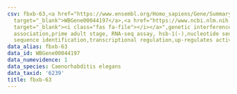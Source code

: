 ```yaml
---
csv: fbxb-63,<a href="https://www.ensembl.org/Homo_sapiens/Gene/Summary?db=core;g=WBGene00044197"
  target="_blank">WBGene00044197</a>,<a href="https://www.ncbi.nlm.nih.gov/pubmed/30894454"
  target="_blank"><i class="fas fa-file"></i></a>",genetic interference,functional
  association,prime adult stage, RNA-seq assay, hsb-1(-),nucleotide sequence identification,nucleotide
  sequence identification,transcriptional regulation,up-regulates activity
data_alias: fbxb-63
data_id: WBGene00044197
data_numevidence: 1
data_species: Caenorhabditis elegans
data_taxid: '6239'
title: fbxb-63
---
```

